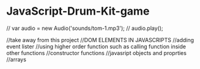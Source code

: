 # JavaScript-Drum-Kit-game
// var audio = new Audio('sounds/tom-1.mp3');
// audio.play();

//take away from this project
//DOM ELEMENTS IN JAVASCRIPTS 
//adding event lister 
//using higher order function such as calling function inside other functions 
//constructor functions 
//javasript objects and proprties
//arrays 
